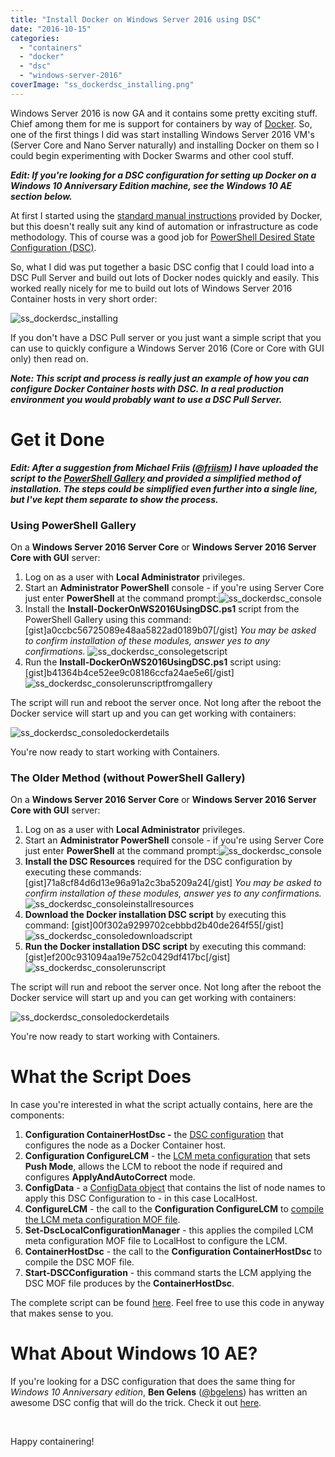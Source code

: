 ```yaml
---
title: "Install Docker on Windows Server 2016 using DSC"
date: "2016-10-15"
categories:
  - "containers"
  - "docker"
  - "dsc"
  - "windows-server-2016"
coverImage: "ss_dockerdsc_installing.png"
---
```


Windows Server 2016 is now GA and it contains some pretty exciting stuff. Chief among them for me is support for containers by way of [Docker](http://www.docker.com/). So, one of the first things I did was start installing Windows Server 2016 VM's (Server Core and Nano Server naturally) and installing Docker on them so I could begin experimenting with Docker Swarms and other cool stuff.

_**Edit: If you're looking for a DSC configuration for setting up Docker on a Windows 10 Anniversary Edition machine, see the Windows 10 AE section below.**_

At first I started using the [standard manual instructions](https://blog.docker.com/2016/09/build-your-first-docker-windows-server-container) provided by Docker, but this doesn't really suit any kind of automation or infrastructure as code methodology. This of course was a good job for [PowerShell Desired State Configuration (DSC)](https://msdn.microsoft.com/en-us/powershell/dsc/overview).

So, what I did was put together a basic DSC config that I could load into a DSC Pull Server and build out lots of Docker nodes quickly and easily. This worked really nicely for me to build out lots of Windows Server 2016 Container hosts in very short order:

![ss_dockerdsc_installing](/images/ss_dockerdsc_installing.png)

If you don't have a DSC Pull server or you just want a simple script that you can use to quickly configure a Windows Server 2016 (Core or Core with GUI only) then read on.

**_Note: This script and process is really just an example of how you can configure Docker Container hosts with DSC. In a real production environment you would probably want to use a DSC Pull Server._**

# Get it Done

_**Edit: After a suggestion from Michael Friis ([@friism](https://twitter.com/friism)) I have uploaded the script to the [PowerShell Gallery](https://www.powershellgallery.com/packages/Install-DockerOnWS2016UsingDSC) and provided a simplified method of installation. The steps could be simplified even further into a single line, but I've kept them separate to show the process.**_

### Using PowerShell Gallery

On a **Windows Server 2016 Server Core** or **Windows Server 2016 Server Core with GUI** server:

1. Log on as a user with **Local Administrator** privileges.
2. Start an **Administrator PowerShell** console - if you're using Server Core just enter **PowerShell** at the command prompt:![ss_dockerdsc_console](/images/ss_dockerdsc_console.png)
3. Install the **Install-DockerOnWS2016UsingDSC.ps1** script from the PowerShell Gallery using this command: \[gist\]a0ccbc56725089e48aa5822ad0189b07\[/gist\] _You may be asked to confirm installation of these modules, answer yes to any confirmations._ ![ss_dockerdsc_consolegetscript](/images/ss_dockerdsc_consolegetscript.png)
4. Run the **Install-DockerOnWS2016UsingDSC.ps1** script using: \[gist\]b41364b4ce52ee9c08186ccfa24ae5e6\[/gist\] ![ss_dockerdsc_consolerunscriptfromgallery](/images/ss_dockerdsc_consolerunscriptfromgallery.png)

The script will run and reboot the server once. Not long after the reboot the Docker service will start up and you can get working with containers:

![ss_dockerdsc_consoledockerdetails](/images/ss_dockerdsc_consoledockerdetails.png)

You're now ready to start working with Containers.

### The Older Method (without PowerShell Gallery)

On a **Windows Server 2016 Server Core** or **Windows Server 2016 Server Core with GUI** server:

1. Log on as a user with **Local Administrator** privileges.
2. Start an **Administrator PowerShell** console - if you're using Server Core just enter **PowerShell** at the command prompt:![ss_dockerdsc_console](/images/ss_dockerdsc_console.png)
3. **Install the DSC Resources** required for the DSC configuration by executing these commands: \[gist\]71a8cf84d6d13e96a91a2c3ba5209a24\[/gist\] _You may be asked to confirm installation of these modules, answer yes to any confirmations._ ![ss_dockerdsc_consoleinstallresources](/images/ss_dockerdsc_consoleinstallresources.png)
4. **Download the Docker installation DSC script** by executing this command: \[gist\]00f302a9299702cebbbd2b40de264f55\[/gist\] ![ss_dockerdsc_consoledownloadscript](/images/ss_dockerdsc_consoledownloadscript.png)
5. **Run the Docker installation DSC script** by executing this command: \[gist\]ef200c931094aa19e752c0429df417bc\[/gist\] ![ss_dockerdsc_consolerunscript](/images/ss_dockerdsc_consolerunscript.png)

The script will run and reboot the server once. Not long after the reboot the Docker service will start up and you can get working with containers:

![ss_dockerdsc_consoledockerdetails](/images/ss_dockerdsc_consoledockerdetails.png)

You're now ready to start working with Containers.

# What the Script Does

In case you're interested in what the script actually contains, here are the components:

1. **Configuration ContainerHostDsc -** the [DSC configuration](https://msdn.microsoft.com/en-us/powershell/dsc/configurations) that configures the node as a Docker Container host.
2. **Configuration ConfigureLCM** \- the [LCM meta configuration](https://msdn.microsoft.com/en-us/powershell/dsc/metaconfig) that sets **Push Mode**, allows the LCM to reboot the node if required and configures **ApplyAndAutoCorrect** mode.
3. **ConfigData** - a [ConfigData object](https://msdn.microsoft.com/en-us/powershell/dsc/configdata) that contains the list of node names to apply this DSC Configuration to - in this case LocalHost.
4. **ConfigureLCM** - the call to the **Configuration ConfigureLCM** to [compile the LCM meta configuration MOF file](https://msdn.microsoft.com/en-us/powershell/dsc/metaconfig).
5. **Set-DscLocalConfigurationManager** - this applies the compiled LCM meta configuration MOF file to LocalHost to configure the LCM.
6. **ContainerHostDsc** - the call to the **Configuration ContainerHostDsc** to compile the DSC MOF file.
7. **Start-DSCConfiguration** - this command starts the LCM applying the DSC MOF file produces by the **ContainerHostDsc**.

The complete script can be found [here](https://gist.github.com/PlagueHO/d9595cae1788f436b97bd4c90d50d72e). Feel free to use this code in anyway that makes sense to you.

# What About Windows 10 AE?

If you're looking for a DSC configuration that does the same thing for _Windows 10 Anniversary edition_, **Ben Gelens** ([@bgelens](https://twitter.com/bgelens)) has written an awesome DSC config that will do the trick. Check it out [here](https://gist.github.com/bgelens/152fdc075b6ffcf639da775958076c6a).

 

Happy containering!

